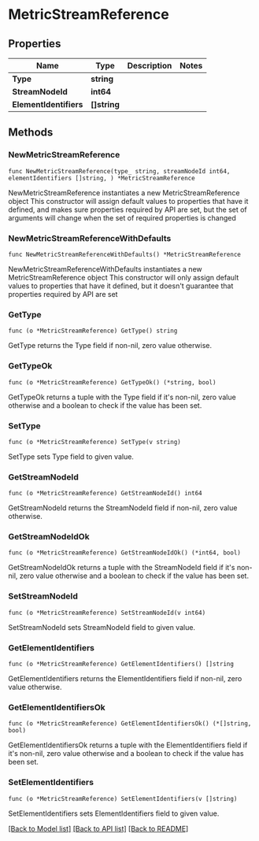 # MetricStreamReference

## Properties

Name | Type | Description | Notes
------------ | ------------- | ------------- | -------------
**Type** | **string** |  | 
**StreamNodeId** | **int64** |  | 
**ElementIdentifiers** | **[]string** |  | 

## Methods

### NewMetricStreamReference

`func NewMetricStreamReference(type_ string, streamNodeId int64, elementIdentifiers []string, ) *MetricStreamReference`

NewMetricStreamReference instantiates a new MetricStreamReference object
This constructor will assign default values to properties that have it defined,
and makes sure properties required by API are set, but the set of arguments
will change when the set of required properties is changed

### NewMetricStreamReferenceWithDefaults

`func NewMetricStreamReferenceWithDefaults() *MetricStreamReference`

NewMetricStreamReferenceWithDefaults instantiates a new MetricStreamReference object
This constructor will only assign default values to properties that have it defined,
but it doesn't guarantee that properties required by API are set

### GetType

`func (o *MetricStreamReference) GetType() string`

GetType returns the Type field if non-nil, zero value otherwise.

### GetTypeOk

`func (o *MetricStreamReference) GetTypeOk() (*string, bool)`

GetTypeOk returns a tuple with the Type field if it's non-nil, zero value otherwise
and a boolean to check if the value has been set.

### SetType

`func (o *MetricStreamReference) SetType(v string)`

SetType sets Type field to given value.


### GetStreamNodeId

`func (o *MetricStreamReference) GetStreamNodeId() int64`

GetStreamNodeId returns the StreamNodeId field if non-nil, zero value otherwise.

### GetStreamNodeIdOk

`func (o *MetricStreamReference) GetStreamNodeIdOk() (*int64, bool)`

GetStreamNodeIdOk returns a tuple with the StreamNodeId field if it's non-nil, zero value otherwise
and a boolean to check if the value has been set.

### SetStreamNodeId

`func (o *MetricStreamReference) SetStreamNodeId(v int64)`

SetStreamNodeId sets StreamNodeId field to given value.


### GetElementIdentifiers

`func (o *MetricStreamReference) GetElementIdentifiers() []string`

GetElementIdentifiers returns the ElementIdentifiers field if non-nil, zero value otherwise.

### GetElementIdentifiersOk

`func (o *MetricStreamReference) GetElementIdentifiersOk() (*[]string, bool)`

GetElementIdentifiersOk returns a tuple with the ElementIdentifiers field if it's non-nil, zero value otherwise
and a boolean to check if the value has been set.

### SetElementIdentifiers

`func (o *MetricStreamReference) SetElementIdentifiers(v []string)`

SetElementIdentifiers sets ElementIdentifiers field to given value.



[[Back to Model list]](../README.md#documentation-for-models) [[Back to API list]](../README.md#documentation-for-api-endpoints) [[Back to README]](../README.md)


